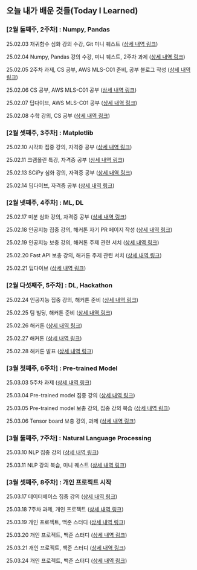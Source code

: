 ## 오늘 내가 배운 것들(Today I Learned)

### [2월 둘째주, 2주차] : Numpy, Pandas

25.02.03 재귀함수 심화 강의 수강, Git 미니 퀘스트 ([상세 내역 링크](https://github.com/100-hours-a-week/juny.lee-til/blob/main/Feb/2025-02-03.md))

25.02.04 Numpy, Pandas 강의 수강, 미니 퀘스트, 2주차 과제 ([상세 내역 링크](https://github.com/100-hours-a-week/juny.lee-til/blob/main/Feb/2025-02-04.md))

25.02.05 2주차 과제, CS 공부, AWS MLS-C01 준비, 공부 블로그 작성 ([상세 내역 링크](https://github.com/100-hours-a-week/juny.lee-til/blob/main/Feb/2025-02-05.md))

25.02.06 CS 공부, AWS MLS-C01 공부 ([상세 내역 링크](https://github.com/100-hours-a-week/juny.lee-til/blob/main/Feb/2025-02-06.md))

25.02.07 딥다이브, AWS MLS-C01 공부 ([상세 내역 링크](https://github.com/100-hours-a-week/juny.lee-til/blob/main/Feb/2025-02-07.md))

25.02.08 수학 강의, CS 공부 ([상세 내역 링크](https://github.com/100-hours-a-week/juny.lee-til/blob/main/Feb/2025-02-08.md))

### [2월 셋째주, 3주차] : Matplotlib

25.02.10 시각화 집중 강의, 자격증 공부 ([상세 내역 링크](https://github.com/100-hours-a-week/juny.lee-til/blob/main/Feb/2025-02-10.md))

25.02.11 크램폴린 특강, 자격증 공부 ([상세 내역 링크](https://github.com/100-hours-a-week/juny.lee-til/blob/main/Feb/2025-02-11.md))

25.02.13 SCiPy 심화 강의, 자격증 공부 ([상세 내역 링크](https://github.com/100-hours-a-week/juny.lee-til/blob/main/Feb/2025-02-13.md))

25.02.14 딥다이브, 자격증 공부 ([상세 내역 링크](https://github.com/100-hours-a-week/juny.lee-til/blob/main/Feb/2025-02-14.md))

### [2월 넷째주, 4주차] : ML, DL

25.02.17 미분 심화 강의, 자격증 공부 ([상세 내역 링크](https://github.com/100-hours-a-week/juny.lee-til/blob/main/Feb/2025-02-17.md))

25.02.18 인공지능 집중 강의, 해커톤 자기 PR 페이지 작성 ([상세 내역 링크](https://github.com/100-hours-a-week/juny.lee-til/blob/main/Feb/2025-02-18.md))

25.02.19 인공지능 보충 강의, 해커톤 주제 관련 서치 ([상세 내역 링크](https://github.com/100-hours-a-week/juny.lee-til/blob/main/Feb/2025-02-19.md))

25.02.20 Fast API 보충 강의, 해커톤 주제 관련 서치 ([상세 내역 링크](https://github.com/100-hours-a-week/juny.lee-til/blob/main/Feb/2025-02-20.md))

25.02.21 딥다이브 ([상세 내역 링크](https://github.com/100-hours-a-week/juny.lee-til/blob/main/Feb/2025-02-21.md))

### [2월 다섯째주, 5주차] : DL, Hackathon

25.02.24 인공지능 집중 강의, 해커톤 준비 ([상세 내역 링크](https://github.com/100-hours-a-week/juny.lee-til/blob/main/Feb/2025-02-24.md))

25.02.25 팀 빌딩, 해커톤 준비 ([상세 내역 링크](https://github.com/100-hours-a-week/juny.lee-til/blob/main/Feb/2025-02-25.md))

25.02.26 해커톤 ([상세 내역 링크](https://github.com/100-hours-a-week/juny.lee-til/blob/main/Feb/2025-02-26.md))

25.02.27 해커톤 ([상세 내역 링크](https://github.com/100-hours-a-week/juny.lee-til/blob/main/Feb/2025-02-27.md))

25.02.28 해커톤 발표 ([상세 내역 링크](https://github.com/100-hours-a-week/juny.lee-til/blob/main/Feb/2025-02-28.md))

### [3월 첫째주, 6주차] : Pre-trained Model

25.03.03 5주차 과제 ([상세 내역 링크](https://github.com/100-hours-a-week/juny.lee-til/blob/main/Mar/2025-03-03.md))

25.03.04 Pre-trained model 집중 강의 ([상세 내역 링크](https://github.com/100-hours-a-week/juny.lee-til/blob/main/Mar/2025-03-04.md))

25.03.05 Pre-trained model 보충 강의, 집중 강의 복습 ([상세 내역 링크](https://github.com/100-hours-a-week/juny.lee-til/blob/main/Mar/2025-03-05.md))

25.03.06 Tensor board 보충 강의, 과제 ([상세 내역 링크](https://github.com/100-hours-a-week/juny.lee-til/blob/main/Mar/2025-03-06.md))

### [3월 둘째주, 7주차] : Natural Language Processing

25.03.10 NLP 집중 강의 ([상세 내역 링크](https://github.com/100-hours-a-week/juny.lee-til/blob/main/Mar/2025-03-10.md))

25.03.11 NLP 강의 복습, 미니 퀘스트 ([상세 내역 링크](https://github.com/100-hours-a-week/juny.lee-til/blob/main/Mar/2025-03-11.md))

### [3월 셋째주, 8주차] : 개인 프로젝트 시작

25.03.17 데이터베이스 집중 강의 ([상세 내역 링크](https://github.com/100-hours-a-week/juny.lee-til/blob/main/Mar/2025-03-17.md))

25.03.18 7주차 과제, 개인 프로젝트 ([상세 내역 링크](https://github.com/100-hours-a-week/juny.lee-til/blob/main/Mar/2025-03-18.md))

25.03.19 개인 프로젝트, 백준 스터디 ([상세 내역 링크](https://github.com/100-hours-a-week/juny.lee-til/blob/main/Mar/2025-03-19.md))

25.03.20 개인 프로젝트, 백준 스터디 ([상세 내역 링크](https://github.com/100-hours-a-week/juny.lee-til/blob/main/Mar/2025-03-20.md))

25.03.21 개인 프로젝트, 백준 스터디 ([상세 내역 링크](https://github.com/100-hours-a-week/juny.lee-til/blob/main/Mar/2025-03-21.md))

25.03.24 개인 프로젝트, 백준 스터디 ([상세 내역 링크](https://github.com/100-hours-a-week/juny.lee-til/blob/main/Mar/2025-03-24.md))